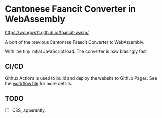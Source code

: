 # Cantonese Faancit Converter in WebAssembly

https://wongws11.github.io/faancit-wasm/

A port of the previous Cantonese Faancit Converter to WebAssembly.

With the tiny initial JavaScript load. The converter is now blasingly fast! 

## CI/CD

Github Actions is used to build and deploy the website to Github Pages. See the [workflow file](.github/workflows/go-wasm.yml) for more details.

## TODO

- [ ] CSS, apperantly. 
